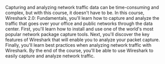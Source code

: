 Capturing and analyzing network traffic data can be time-consuming and complex, but with this course, it doesn't have to be. In this course, Wireshark 2.0: Fundamentals, you'll learn how to capture and analyze the traffic that goes over your office and public networks through the data center. First, you'll learn how to install and use one of the world's most popular network package capture tools. Next, you'll discover the key features of Wireshark that will enable you to analyze your packet capture. Finally, you'll learn best practices when analyzing network traffic with Wireshark. By the end of the course, you'll be able to use Wireshark to easily capture and analyze network traffic.